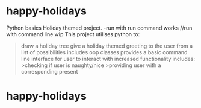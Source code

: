 # happy-holidays
Python basics Holiday themed project. 
-run with run command works
//run with command line wip
This project utilises python to:
> draw a holiday tree
> give a holiday themed greeting to the user from a list of possibilities
> includes oop classes
> provides a basic command line interface for user to interact with
> increased functionality includes:
    >checking if user is naughty/nice
    >providing user with a corresponding present
# happy-holidays
